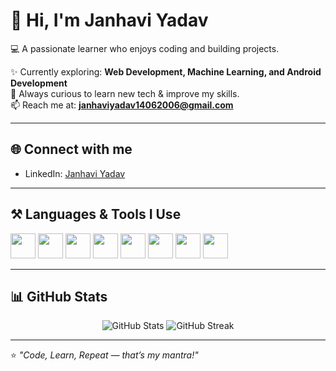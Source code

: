 # 👋 Hi, I'm Janhavi Yadav  
💻 A passionate learner who enjoys coding and building projects.  

✨ Currently exploring: **Web Development, Machine Learning, and Android Development**  
🌱 Always curious to learn new tech & improve my skills.  
📫 Reach me at: **janhaviyadav14062006@gmail.com**  

---

## 🌐 Connect with me 
- LinkedIn: [Janhavi Yadav](https://www.linkedin.com/in/janhavi-yadav-41a674280/)  

---

## ⚒️ Languages & Tools I Use
<p align="left">
  <img src="https://cdn.jsdelivr.net/gh/devicons/devicon/icons/html5/html5-original.svg" width="40" height="40"/>
  <img src="https://cdn.jsdelivr.net/gh/devicons/devicon/icons/css3/css3-original.svg" width="40" height="40"/>
  <img src="https://cdn.jsdelivr.net/gh/devicons/devicon/icons/javascript/javascript-original.svg" width="40" height="40"/>
  <img src="https://cdn.jsdelivr.net/gh/devicons/devicon/icons/python/python-original.svg" width="40" height="40"/>
  <img src="https://cdn.jsdelivr.net/gh/devicons/devicon/icons/java/java-original.svg" width="40" height="40"/>
  <img src="https://cdn.jsdelivr.net/gh/devicons/devicon/icons/mysql/mysql-original.svg" width="40" height="40"/>
  <img src="https://cdn.jsdelivr.net/gh/devicons/devicon/icons/mongodb/mongodb-original.svg" width="40" height="40"/>
  <img src="https://cdn.jsdelivr.net/gh/devicons/devicon/icons/git/git-original.svg" width="40" height="40"/>
</p>

---

## 📊 GitHub Stats
<p align="center">
  <img src="https://github-readme-stats.vercel.app/api?username=janhaviyadav&show_icons=true&theme=tokyonight" alt="GitHub Stats" />
  <img src="https://github-readme-streak-stats.herokuapp.com/?user=janhaviyadav&theme=tokyonight" alt="GitHub Streak" />
</p>

---

⭐ *"Code, Learn, Repeat — that’s my mantra!"*
